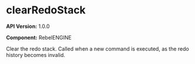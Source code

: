 # clearRedoStack

**API Version:** 1.0.0

**Component:** RebelENGINE

Clear the redo stack.
Called when a new command is executed, as the redo history becomes invalid.


